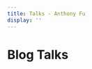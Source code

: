 ```yaml
---
title: Talks - Anthony Fu
display: ''
---
```


<div class="prose m-auto mb-8">
  <h1 class="mb-0">
    <router-link to="/posts" class="opacity-20 hover:opacity-50 !border-none !font-400">Blog</router-link>
    Talks
  </h1>
</div>

<ClientOnly>
  <Plum/>
</ClientOnly>

<ListPosts type="talk"/>
